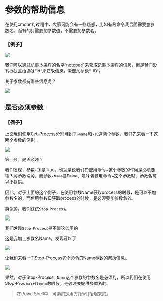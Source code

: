
# 参数的帮助信息

在使用cmdlet的过程中，大家可能会有一些疑惑，比如有的命令我后面需要加参数名，而有的只需要加参数值，不需要加参数名。

### 【例子】

![](images/required_parameter.png)

我们可以通过记事本进程的名字“notepad”来获取记事本进程的信息，但是我们没有办法直接通过“id”来获取信息，需要加参数“-ID”。

关于参数都有哪些信息呢？

![](images/help_parameter.png)

## 是否必须参数

### 【例子】

上面我们使用Get-Process分别用到了`-Name`和`-ID`这两个参数，我们先来看一下这两个参数的区别。

![](images/parameter_name_id.png)

第一项，是否必须？

我们发现，参数`-ID`是True，也就是说我们在使用命令+这个参数的时候是必须要输入的参数名的。而参数`-Name`是False，意味着使用命令+这个参数时，参数名可以不提供。

因此，对于上面的这个例子，在使用参数Name获取process的时候，是可以不加参数名的，而使用参数ID获取process的时候，是必须要加参数名的。

类似的，我们试试`Stop-Process`。

![](images/stop_process_no_name_p.png)

我们发现`Stop-Process`是不能这么用的

这是我加上参数名Name，发现可以了

![](images/stop_process_name_notepad.png)

让我们来看一下Stop-Process这个命令的Name参数的帮助信息。

![](images/help_stop_process_parameter_name.png)

果然，对于Stop-Process,`-Name`这个参数的参数名是必须的，所以我们在使用Stop-Process+Name的时候，是必须要提供参数名的。

> 在PowerShell中，可选的是用方括号[]括起来的。
